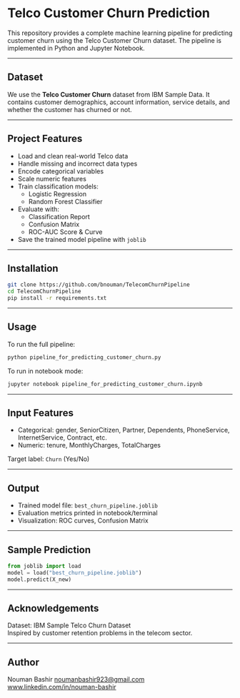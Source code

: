 # Telco Customer Churn Prediction

This repository provides a complete machine learning pipeline for predicting customer churn using the Telco Customer Churn dataset. The pipeline is implemented in Python and Jupyter Notebook.

---

## Dataset

We use the **Telco Customer Churn** dataset from IBM Sample Data. It contains customer demographics, account information, service details, and whether the customer has churned or not.

---

## Project Features

- Load and clean real-world Telco data
- Handle missing and incorrect data types
- Encode categorical variables
- Scale numeric features
- Train classification models:
  - Logistic Regression
  - Random Forest Classifier
- Evaluate with:
  - Classification Report
  - Confusion Matrix
  - ROC-AUC Score & Curve
- Save the trained model pipeline with `joblib`

---

## Installation

```bash
git clone https://github.com/bnouman/TelecomChurnPipeline
cd TelecomChurnPipeline
pip install -r requirements.txt
```

---

## Usage

To run the full pipeline:

```bash
python pipeline_for_predicting_customer_churn.py
```

To run in notebook mode:

```bash
jupyter notebook pipeline_for_predicting_customer_churn.ipynb
```

---

## Input Features

- Categorical: gender, SeniorCitizen, Partner, Dependents, PhoneService, InternetService, Contract, etc.
- Numeric: tenure, MonthlyCharges, TotalCharges

Target label: `Churn` (Yes/No)

---

## Output

- Trained model file: `best_churn_pipeline.joblib`
- Evaluation metrics printed in notebook/terminal
- Visualization: ROC curves, Confusion Matrix

---

## Sample Prediction

```python
from joblib import load
model = load("best_churn_pipeline.joblib")
model.predict(X_new)
```

---

## Acknowledgements

Dataset: IBM Sample Telco Churn Dataset  
Inspired by customer retention problems in the telecom sector.

---

## Author

Nouman Bashir
noumanbashir923@gmail.com
www.linkedin.com/in/nouman-bashir
